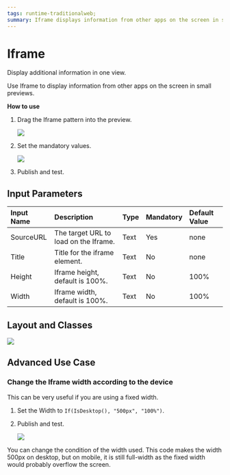 ```yaml
---
tags: runtime-traditionalweb;
summary: Iframe displays information from other apps on the screen in small previews.
---
```


# Iframe

Display additional information in one view.

Use Iframe to display information from other apps on the screen in small previews.

**How to use**

1. Drag the Iframe pattern into the preview.

   ![](https://github.com/danielmarquespt/docs-product/tree/e7ea3f444d5129dab245c69ab72ae091554bc4fb/src/develop/ui/patterns/web/utilities/images/iframe-image-1.png%3E)

2. Set the mandatory values.

   ![](https://github.com/danielmarquespt/docs-product/tree/e7ea3f444d5129dab245c69ab72ae091554bc4fb/src/develop/ui/patterns/web/utilities/images/iframe-image-2.png%3E)

3. Publish and test.

## Input Parameters

| **Input Name** | **Description** | **Type** | **Mandatory** | **Default Value** |
| :--- | :--- | :--- | :--- | :--- |
| SourceURL | The target URL to load on the Iframe. | Text | Yes | none |
| Title | Title for the iframe element. | Text | No | none |
| Height | Iframe height, default is 100%. | Text | No | 100% |
| Width | Iframe width, default is 100%. | Text | No | 100% |

## Layout and Classes

![](https://github.com/danielmarquespt/docs-product/tree/e7ea3f444d5129dab245c69ab72ae091554bc4fb/src/develop/ui/patterns/web/utilities/images/iframe-image-3.png%3E)

## Advanced Use Case

### Change the Iframe width according to the device

This can be very useful if you are using a fixed width.

1. Set the Width to `If(IsDesktop(), "500px", "100%")`.
2. Publish and test.

   ![](https://github.com/danielmarquespt/docs-product/tree/e7ea3f444d5129dab245c69ab72ae091554bc4fb/src/develop/ui/patterns/web/utilities/images/iframe-image-4.png%3E)

You can change the condition of the width used. This code makes the width 500px on desktop, but on mobile, it is still full-width as the fixed width would probably overflow the screen.

